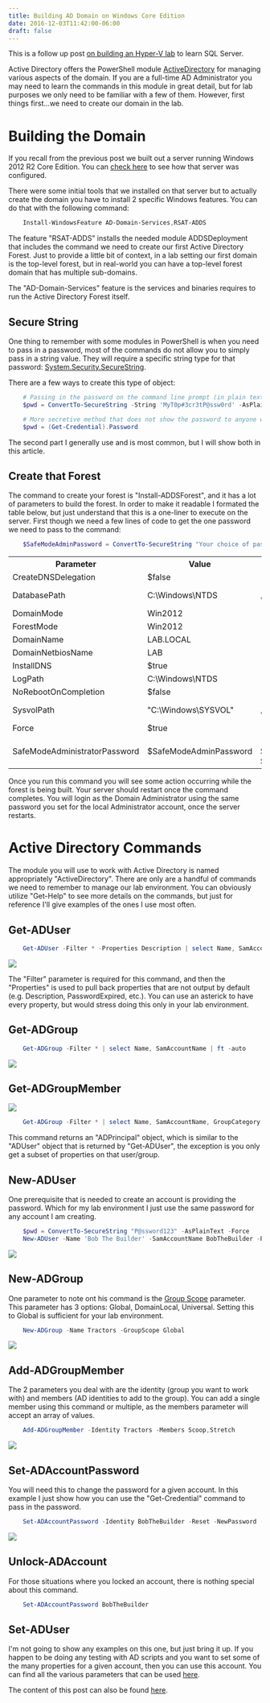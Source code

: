 ```yaml
---
title: Building AD Domain on Windows Core Edition
date: 2016-12-03T11:42:00-06:00
draft: false
---
```


This is a follow up post <a href="2016-11-14-hyper-v-lab-for-sql-server.md" target="_blank">on building an Hyper-V lab</a> to learn SQL Server.

Active Directory offers the PowerShell module <a href="https://technet.microsoft.com/en-us/library/ee617195.aspx" target="_blank">ActiveDirectory</a> for managing various aspects of the domain. If you are a full-time AD Administrator you may need to learn the commands in this module in great detail, but for lab purposes we only need to be familiar with a few of them. However, first things first...we need to create our domain in the lab.

# Building the Domain

If you recall from the previous post we built out a server running Windows 2012 R2 Core Edition. You can <a href="https://blog.wsmelton.info/slides/hyper-v-lab-build/#/10" target="_blank">check here</a> to see how that server was configured.

There were some initial tools that we installed on that server but to actually create the domain you have to install 2 specific Windows features. You can do that with the following command:

```powershell
    Install-WindowsFeature AD-Domain-Services,RSAT-ADDS
```

The feature "RSAT-ADDS" installs the needed module ADDSDeployment that includes the command we need to create our first Active Directory Forest. Just to provide a little bit of context, in a lab setting our first domain is the top-level forest, but in real-world you can have a top-level forest domain that has multiple sub-domains.

The "AD-Domain-Services" feature is the services and binaries requires to run the Active Directory Forest itself.

## Secure String

One thing to remember with some modules in PowerShell is when you need to pass in a password, most of the commands do not allow you to simply pass in a string value. They will require a specific string type for that password: <a href="https://msdn.microsoft.com/en-us/library/system.security.securestring(v=vs.110).aspx" target="_blank">System.Security.SecureString</a>.

There are a few ways to create this type of object:

```powershell
    # Passing in the password on the command line prompt (in plain text)
    $pwd = ConvertTo-SecureString -String 'MyT0p#3cr3tP@ssw0rd' -AsPlainText  -Force

    # More secretive method that does not show the password to anyone watching over your shoulder
    $pwd = (Get-Credential).Password
```

The second part I generally use and is most common, but I will show both in this article.

## Create that Forest

The command to create your forest is "Install-ADDSForest", and it has a lot of parameters to build the forest. In order to make it readable I formated the table below, but just understand that this is a one-liner to execute on the server. First though we need a few lines of code to get the one password we need to pass to the command:

```powershell
    $SafeModeAdminPassword = ConvertTo-SecureString "Your choice of password" -AsPlainText -Force
```

<table>
    <tr>
        <th>Parameter</th>
        <th>Value</th>
        <th>Example</th>
    </tr>
    <tr>
        <td>CreateDNSDelegation</td>
        <td>$false</td>
        <td>-CreateDNSDelegation:$false</td>
    </tr>
    <tr>
        <td>DatabasePath</td>
        <td>C:\Windows\NTDS</td>
        <td>-DatabasePath "C:\Windows\NTDS"</td>
    </tr>
    <tr>
        <td>DomainMode</td>
        <td>Win2012</td>
        <td>-DomainMode "Win2012"</td>
    </tr>
    <tr>
        <td>ForestMode</td>
        <td>Win2012</td>
        <td>-ForestMode "Win2012"</td>
    </tr>
    <tr>
        <td>DomainName</td>
        <td>LAB.LOCAL</td>
        <td>-DomainName "LAB.LOCAL"</td>
    </tr>
    <tr>
        <td>DomainNetbiosName</td>
        <td>LAB</td>
        <td>-DomainNetbiosName "LAB"</td>
    </tr>
    <tr>
        <td>InstallDNS</td>
        <td>$true</td>
        <td>-InstallDNS:$true</td>
    </tr>
    <tr>
        <td>LogPath</td>
        <td>C:\Windows\NTDS</td>
        <td>-LogPath "C:\Windows\NTDS"</td>
    </tr>
    <tr>
        <td>NoRebootOnCompletion</td>
        <td>$false</td>
        <td>-NoRebootOnCompletion:$false</td>
    </tr>
    <tr>
        <td>SysvolPath</td>
        <td>"C:\Windows\SYSVOL"</td>
        <td>-SysvolPath "C:\Windows\SYSVOL"</td>
    </tr>
    <tr>
        <td>Force</td>
        <td>$true</td>
        <td>-Force:$true</td>
    </tr>
    <tr>
        <td>SafeModeAdministratorPassword</td>
        <td>$SafeModeAdminPassword</td>
        <td>-SafeModeAdministratorPassword $SafeModeAdminPassword</td>
    </tr>
</table>

Once you run this command you will see some action occurring while the forest is being built. Your server should restart once the command completes. You will login as the Domain Administrator using the same password you set for the local Administrator account, once the server restarts.

# Active Directory Commands

The module you will use to work with Active Directory is named appropriately "ActiveDirectory". There are only are a handful of commands we need to remember to manage our lab environment. You can obviously utilize "Get-Help" to see more details on the commands, but just for reference I'll give examples of the ones I use most often.

## Get-ADUser

```powershell
    Get-ADUser -Filter * -Properties Description | select Name, SamAccountName, Enabled, Description | ft -auto
```

![](/img/lab_ad_domain_getaduser.png)

The "Filter" parameter is required for this command, and then the "Properties" is used to pull back properties that are not output by default (e.g. Description, PasswordExpired, etc.). You can use an asterick to have every property, but would stress doing this only in your lab environment.

## Get-ADGroup

```powershell
    Get-ADGroup -Filter * | select Name, SamAccountName | ft -auto
```

![](/img/lab_ad_domain_getadgroup.png)

## Get-ADGroupMember

![](/img/lab_ad_domain_getadgroupmember.png)

```powershell
    Get-ADGroup -Filter * | select Name, SamAccountName, GroupCategory, GroupScope | ft -auto
```

This command returns an "ADPrincipal" object, which is similar to the "ADUser" object that is returned by "Get-ADUser", the exception is you only get a subset of properties on that user/group.

## New-ADUser

One prerequisite that is needed to create an account is providing the password. Which for my lab environment I just use the same password for any account I am creating.

```powershell
    $pwd = ConvertTo-SecureString "P@ssword123" -AsPlainText -Force
    New-ADUser -Name 'Bob The Builder' -SamAccountName BobTheBuilder -PasswordNeverExpires $true -AccountPassword $pwd -Enabled $true
```

![](/img/lab_ad_domain_newaduser.png)

## New-ADGroup

One parameter to note ont his command is the <a href="https://technet.microsoft.com/en-us/library/cc755692(v=ws.10).aspx" target="_blank">Group Scope</a> parameter. This parameter has 3 options: Global, DomainLocal, Universal. Setting this to Global is sufficient for your lab environment.

```powershell
    New-ADGroup -Name Tractors -GroupScope Global
```

![](/img/lab_ad_domain_newadgroup.png)

## Add-ADGroupMember

The 2 parameters you deal with are the identity (group you want to work with) and members (AD identities to add to the group). You can add a single member using this command or multiple, as the members parameter will accept an array of values.

```powershell
    Add-ADGroupMember -Identity Tractors -Members Scoop,Stretch
```

![](/img/lab_ad_domain_addadgroupmembers.png)

## Set-ADAccountPassword

You will need this to change the password for a given account. In this example I just show how you can use the "Get-Credential" command to pass in the password.

```powershell
    Set-ADAccountPassword -Identity BobTheBuilder -Reset -NewPassword (Get-Credential).Password
```

![](/img/lab_ad_domain_setadaccountpassword.png)

## Unlock-ADAccount

For those situations where you locked an account, there is nothing special about this command.

```powershell
    Set-ADAccountPassword BobTheBuilder
```

## Set-ADUser

I'm not going to show any examples on this one, but just bring it up. If you happen to be doing any testing with AD scripts and you want to set some of the many properties for a given account, then you can use this account. You can find all the various parameters that can be used <a href="https://technet.microsoft.com/en-us/library/ee617215.aspx" target="_blank">here</a>.

The content of this post can also be found <a href="https://www.pythian.com/blog/building-ad-domain-on-windows-core-edition" target="_blank">here</a>.
